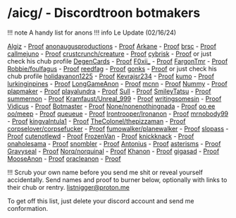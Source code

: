 # /aicg/ - Discordtroon botmakers
!!! note A handy list for anons
!!! info Le Update (02/16/24)

[Algiz](https://www.chub.ai/users/Algiz) - [Proof](https://desuarchive.org/g/thread/96728894/#96729199)
[anonaugusproductions](https://www.chub.ai/users/anonaugusproductions) - [Proof](https://files.catbox.moe/52wseg.jpg)
[Arkane](https://www.chub.ai/users/Arkane) - [Proof](https://desuarchive.org/g/thread/96728894/#96729199)
[brsc](https://www.chub.ai/users/brsc) - [Proof](https://desuarchive.org/g/thread/96728894/#96729199)
[callmejuno](https://chub.ai/users/callmejuno) - [Proof](https://desuarchive.org/g/thread/96731299/#96732254)
[crustcrunch/creature](https://www.chub.ai/users/crustcrunch) - [Proof](https://files.catbox.moe/plouyp.jpg)
[cybrisk](https://chub.ai/users/cybrisk) - [Proof](https://desuarchive.org/g/thread/96731299/#96732254) or just check his chub profile
[DegenCards](https://rentry.org/DegenCards) - [Proof](https://desuarchive.org/g/thread/96728894/#96729199)
[F0xii_](https://chub.ai/users/F0xii_) - [Proof](https://desuarchive.org/g/thread/96728894/#96729199)
[FargonTmr](https://www.chub.ai/users/FargonTmr) - [Proof](https://desuarchive.org/g/thread/96728894/#96729199)
[Robbie/foulfagus](https://www.chub.ai/users/foulfagus) - [Proof](https://files.catbox.moe/k8afft.jpg)
[reedfag](https://www.chub.ai/users/reedfag) - [Proof](https://files.catbox.moe/jbqcov.jpg)
[gonks](https://www.chub.ai/users/gonks) - [Proof](https://desuarchive.org/g/thread/96728894/#96729199) or just check his chub profile
[holidayanon1225](https://chub.ai/users/holidayanon1225) - [Proof](https://desuarchive.org/g/thread/96728894/#96729199)
[Kevrajsr234](https://www.chub.ai/users/Kevrajsr234) - [Proof](https://desuarchive.org/g/thread/96728894/#96729199)
[kumo](https://www.chub.ai/users/kumo) - [Proof](https://desuarchive.org/g/thread/96728894/#96729199)
[lurkinginpines](https://www.chub.ai/users/lurkinginpines) - [Proof](https://desuarchive.org/g/thread/96728894/#96729199)
[LongGameAnon](https://www.chub.ai/users/LongGameAnon) - [Proof](https://files.catbox.moe/ccszxv.jpg)
[mcnn](https://www.chub.ai/users/mcnn) - [Proof](https://desuarchive.org/g/thread/96728894/#96729199)
[Nummy](https://www.chub.ai/users/Nummy) - [Proof](https://files.catbox.moe/5twno2.jpg)
[plapmaker](https://rentry.org/plapmaker) - [Proof](https://desuarchive.org/g/thread/96728894/#96729199)
[playalundra](https://www.chub.ai/users/playalundra) - [Proof](https://files.catbox.moe/knq07a.jpg)
[Sull](https://www.chub.ai/users/Sull) - [Proof](https://files.catbox.moe/tlv6hk.jpg)
[SmileyTatsu](https://www.chub.ai/users/SmileyTatsu) - [Proof](https://files.catbox.moe/nwmf4i.jpg)
[summernon](https://chub.ai/users/summernon) - [Proof](https://files.catbox.moe/yreh8g.png)
[Kramfaust/Unreal_999](https://www.chub.ai/users/Unreal_999) - [Proof](https://files.catbox.moe/r6y87h.jpg)
[writingsomesin](https://www.chub.ai/users/writingsomesin) - [Proof](https://desuarchive.org/g/thread/96728894/#96729199)
[Vidicus](https://www.chub.ai/users/vidicus) - [Proof](https://files.catbox.moe/m6dja5.png)
[Botmaster](https://www.chub.ai/users/botmaster) - [Proof](https://files.catbox.moe/qw8p4f.png)
[None/nonenothingnada](https://www.chub.ai/users/nonenothingnada) - [Proof](https://files.catbox.moe/p5be0y.png)
[oo ee oo/meep](https://www.chub.ai/users/meep) - [Proof](https://files.catbox.moe/mq8lo3.png)
[queueue](https://www.chub.ai/users/queueue) - [Proof](https://files.catbox.moe/lfh365.png)
[Irontrooper/Ironanon](https://www.chub.ai/users/Ironanon) - [Proof](https://files.catbox.moe/8tm9rt.png)
[mrnobody99](https://www.chub.ai/users/mrnobody99) - [Proof](https://files.catbox.moe/krpl0r.png)
[kingvalntula1](https://www.chub.ai/users/kingvalntula1) - [Proof](https://files.catbox.moe/y02onx.png)
[TheColonel/thepizzaman](https://www.chub.ai/users/thepizzaman) - [Proof](https://files.catbox.moe/fooord.png)
[corpselover/corpsefucker](https://chub.ai/users/corpsefucker) - [Proof](https://files.catbox.moe/36lrmv.png)
[fumowalker/planewalker](https://chub.ai/users/planewalker) - [Proof](https://files.catbox.moe/8e26kn.png)
[slopass](https://chub.ai/users/slopass) - [Proof](https://files.catbox.moe/aqumls.png)
[cutenotlewd](https://www.chub.ai/users/cutenotlewd) - [Proof](https://desuarchive.org/g/thread/99015285/#99016598)
[FrozenVan](https://www.chub.ai/users/frozenvan)  - [Proof](https://desuarchive.org/g/thread/99015285/#99016598)
[knickknack](https://www.chub.ai/users/knickknack)  - [Proof](https://desuarchive.org/g/thread/99015285/#99016598)
[onaholesama](https://chub.ai/users/onaholesama)  - [Proof](https://desuarchive.org/g/thread/99015285/#q99016700)
[snombler](https://chub.ai/users/snombler)  - [Proof](https://desuarchive.org/g/thread/99015285/#q99016700)
[Antonius](https://chub.ai/users/Antonius)  - [Proof](https://desuarchive.org/g/thread/99015285/#q99016700)
[asterisms](https://chub.ai/users/asterisms)  - [Proof](https://desuarchive.org/g/thread/99015285/#q99016700)
[Gravyseal](https://chub.ai/users/Gravyseal)  - [Proof](https://desuarchive.org/g/thread/99015285/#q99016598)
[Norq/norquinal](https://chub.ai/users/norquinal) - [Proof](https://desuarchive.org/g/thread/99015285/#q99016700)
[Khanon](https://chub.ai/users/khanon) - [Proof](https://desuarchive.org/g/thread/99015285/#q99016598)
[gigasad](https://chub.ai/users/gigasad) - [Proof](https://desuarchive.org/g/thread/99017833/#q99017938)
[MooseAnon](https://www.chub.ai/users/MooseAnon) - [Proof](https://desuarchive.org/g/thread/99017833/#q99017938)
[oracleanon](https://chub.ai/users/oracleanon) - [Proof](https://desuarchive.org/g/thread/99017833/#q99017953)

!!! Scrub your own name before you send me shit or reveal yourself accidentally.
Send names and proof to burner below, optionally with links to their chub or rentry. 
listnigger@proton.me

To get off this list, just delete your discord account and send me conformation.